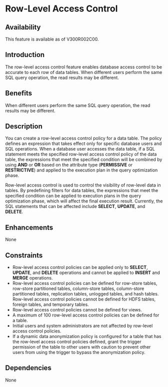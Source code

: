 # Row-Level Access Control<a name="EN-US_TOPIC_0000001135403991"></a>

## Availability<a name="section17746747"></a>

This feature is available as of V300R002C00.

## Introduction<a name="section25503003"></a>

The row-level access control feature enables database access control to be accurate to each row of data tables. When different users perform the same SQL query operation, the read results may be different.

## Benefits<a name="section28200442"></a>

When different users perform the same SQL query operation, the read results may be different.

## Description<a name="section52477394"></a>

You can create a row-level access control policy for a data table. The policy defines an expression that takes effect only for specific database users and SQL operations. When a database user accesses the data table, if a SQL statement meets the specified row-level access control policy of the data table, the expressions that meet the specified condition will be combined by using  **AND**  or  **OR**  based on the attribute type \(**PERMISSIVE**  or  **RESTRICTIVE**\) and applied to the execution plan in the query optimization phase.

Row-level access control is used to control the visibility of row-level data in tables. By predefining filters for data tables, the expressions that meet the specified condition can be applied to execution plans in the query optimization phase, which will affect the final execution result. Currently, the SQL statements that can be affected include  **SELECT**,  **UPDATE**, and  **DELETE**.

## Enhancements<a name="section2534498"></a>

None

## Constraints<a name="section06531946143616"></a>

-   Row-level access control policies can be applied only to  **SELECT**,  **UPDATE**, and  **DELETE**  operations and cannot be applied to  **INSERT**  and  **MERGE**  operations.
-   Row-level access control policies can be defined for row-store tables, row-store partitioned tables, column-store tables, column-store partitioned tables, replication tables, unlogged tables, and hash tables. Row-level access control policies cannot be defined for HDFS tables, foreign tables, and temporary tables.
-   Row-level access control policies cannot be defined for views.
-   A maximum of 100 row-level access control policies can be defined for a table.
-   Initial users and system administrators are not affected by row-level access control policies.
-   If a dynamic data anonymization policy is configured for a table that has the row-level access control policies defined, grant the trigger permission of the table to other users with caution to prevent other users from using the trigger to bypass the anonymization policy.

## Dependencies<a name="section22810484"></a>

None

